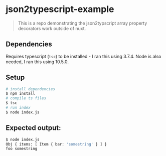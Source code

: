 # json2typescript-example

> This is a repo demonstrating the json2typscript array property decorators work outside of nuxt.

## Dependencies

Requires typescript (`tsc`) to be installed - I ran this using 3.7.4. Node is also needed, I ran this using 10.5.0.

## Setup

``` bash
# install dependencies
$ npm install
# compile ts files
$ tsc
# run index
$ node index.js
```

## Expected output:
``` bash
$ node index.js
Obj { items: [ Item { bar: 'somestring' } ] }
foo somestring
```
